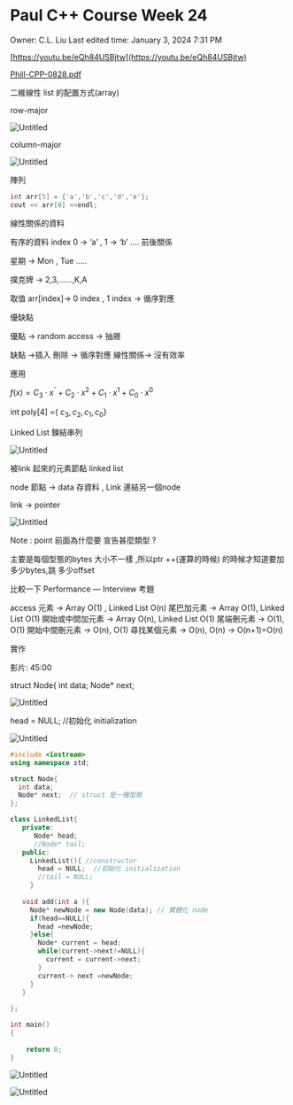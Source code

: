 # Paul C++ Course Week 24

Owner: C.L. Liu
Last edited time: January 3, 2024 7:31 PM

[https://youtu.be/eQh84USBjtw](https://youtu.be/eQh84USBjtw) 

[Phill-CPP-0828.pdf](Paul%20C++%20Course%20Week%2024%20e8313aabbc59453590a503039107c64e/Phill-CPP-0828.pdf)

二維線性 list 的配置方式(array) 

row-major 

![Untitled](Paul%20C++%20Course%20Week%2024%20e8313aabbc59453590a503039107c64e/Untitled.png)

column-major 

![Untitled](Paul%20C++%20Course%20Week%2024%20e8313aabbc59453590a503039107c64e/Untitled%201.png)

陣列 

```cpp
int arr[5] = {'a','b','c','d','e'};
cout << arr[0] <<endl;
```

線性關係的資料

有序的資料 index 0 → ‘a’ , 1 → ‘b’ …. 前後關係

星期 → Mon , Tue …..

撲克牌 → 2,3,……,K,A 

取值 arr[index]→ 0 index , 1 index → 循序對應

優缺點

優點 → random access → 抽屜

缺點 →插入 刪除 → 循序對應 線性關係-> 沒有效率

應用

$f(x) = C_3 \cdot x^ˇ +C_2 \cdot x ^2 + C_1 \cdot x^1 + C_0 \cdot x^0$ 

int poly[4] ={ $c_3 , c_2,c_1,c_0$}

Linked List 鍊結串列

 

![Untitled](Paul%20C++%20Course%20Week%2024%20e8313aabbc59453590a503039107c64e/Untitled%202.png)

被link 起來的元素節點 linked list 

node 節點 -> data 存資料 , Link 連結另一個node 

link → pointer 

![Untitled](Paul%20C++%20Course%20Week%2024%20e8313aabbc59453590a503039107c64e/Untitled%203.png)

Note : point 前面為什麼要 宣告甚麼類型 ? 

主要是每個型態的bytes 大小不一樣 ,所以ptr ++(運算的時候) 的時候才知道要加多少bytes,跳   多少offset

比較一下 Performance — Interview 考題

access 元素 → Array O(1) , Linked List O(n)
尾巴加元素 → Array O(1), Linked List O(1)
開始或中間加元素 → Array O(n), Linked List O(1)
尾端刪元素 → O(1), O(1)
開始中間刪元素 → O(n), O(1)
尋找某個元素 → O(n), O(n) 
→ O(n+1)=O(n)

實作

 影片: 45:00

struct Node{
  int data;
  Node* next;  

![Untitled](Paul%20C++%20Course%20Week%2024%20e8313aabbc59453590a503039107c64e/Untitled%204.png)

 head = NULL;  //初始化 initialization

![Untitled](Paul%20C++%20Course%20Week%2024%20e8313aabbc59453590a503039107c64e/Untitled%205.png)

```cpp
#include <iostream>
using namespace std;

struct Node{
  int data;
  Node* next;  // struct 是一種型態 
};

class LinkedList{
   private:
      Node* head;
      //Node* tail;  
   public:
     LinkedList(){ //constructor 
       head = NULL;  //初始化 initialization
       //tail = NULL;
     } 
     
   void add(int a ){
     Node* newNode = new Node(data); // 實體化 node 
     if(head==NULL){ 
       head =newNode;
     }else{
       Node* current = head;
       while(current->next!=NULL){
         current = current->next;
       }
       current-> next =newNode;
     }
   }
   
};

int main() 
{
     
    return 0;
}
```

![Untitled](Paul%20C++%20Course%20Week%2024%20e8313aabbc59453590a503039107c64e/Untitled%206.png)

![Untitled](Paul%20C++%20Course%20Week%2024%20e8313aabbc59453590a503039107c64e/Untitled%207.png)